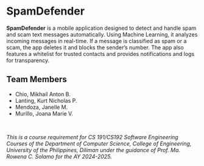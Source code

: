 # SpamDefender 

<b>SpamDefender</b> is a mobile application designed to detect and handle spam and scam text messages automatically. Using Machine Learning, it analyzes incoming messages in real-time. If a message is classified as spam or a scam, the app deletes it and blocks the sender’s number. The app also features a whitelist for trusted contacts and provides notifications and logs for transparency.

## Team Members
- Chio, Mikhail Anton B. 
- Lanting, Kurt Nicholas P.
- Mendoza, Janelle M. 
- Murillo, Joana Marie V.

<br>

<i>This is a course requirement for CS 191/CS192 Software Engineering Courses of the Department of Computer Science, College of Engineering, University of the Philippines, Diliman under the guidance of Prof. Ma. Rowena C. Solamo for the AY 2024-2025.</i>
